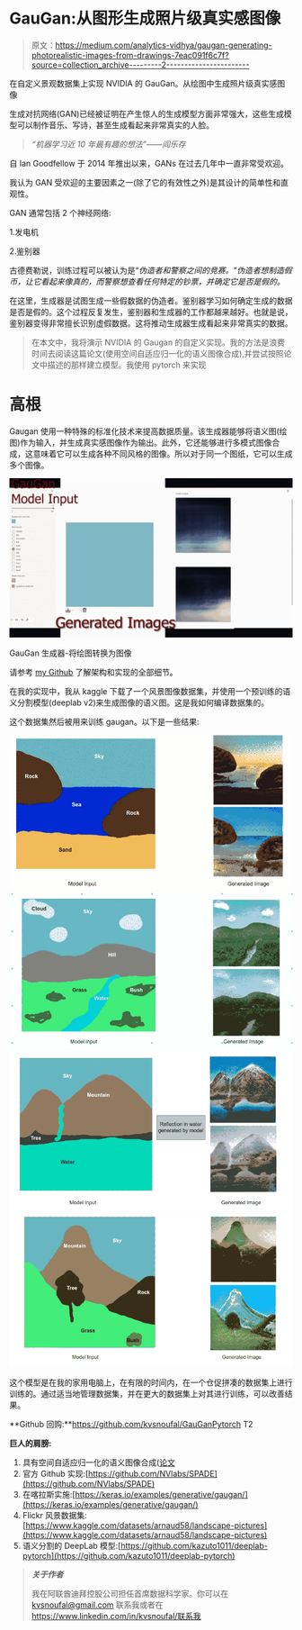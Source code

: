 # GauGan:从图形生成照片级真实感图像

> 原文：<https://medium.com/analytics-vidhya/gaugan-generating-photorealistic-images-from-drawings-7eac091f6c7f?source=collection_archive---------2----------------------->

在自定义景观数据集上实现 NVIDIA 的 GauGan。从绘图中生成照片级真实感图像

生成对抗网络(GAN)已经被证明在产生惊人的生成模型方面非常强大，这些生成模型可以制作音乐、写诗，甚至生成看起来非常真实的人脸。

> *“机器学习近 10 年最有趣的想法”——阎乐存*

自 Ian Goodfellow 于 2014 年推出以来，GANs 在过去几年中一直非常受欢迎。

我认为 GAN 受欢迎的主要因素之一(除了它的有效性之外)是其设计的简单性和直观性。

GAN 通常包括 2 个神经网络:

1.发电机

2.鉴别器

古德费勒说，训练过程可以被认为是“*伪造者和警察之间的竞赛。"*伪造者想制造假币，让它看起来像真的，而警察想查看任何特定的钞票，并确定它是否是假的。**

在这里，生成器是试图生成一些假数据的伪造者。鉴别器学习如何确定生成的数据是否是假的。这个过程反复发生，鉴别器和生成器的工作都越来越好。也就是说，鉴别器变得非常擅长识别虚假数据。这将推动生成器生成看起来非常真实的数据。

> 在本文中，我将演示 NVIDIA 的 Gaugan 的自定义实现。我的方法是浪费时间去阅读这篇论文(使用空间自适应归一化的语义图像合成),并尝试按照论文中描述的那样建立模型。我使用 pytorch 来实现

# 高根

Gaugan 使用一种特殊的标准化技术来提高数据质量。该生成器能够将语义图(绘图)作为输入，并生成真实感图像作为输出。此外，它还能够进行多模式图像合成，这意味着它可以生成各种不同风格的图像。所以对于同一个图纸，它可以生成多个图像。

![](img/4dc2cd6ab8b35635535fdf14268b36f9.png)

GauGan 生成器-将绘图转换为图像

请参考 [my Github](https://github.com/kvsnoufal/GauGanPytorch) 了解架构和实现的全部细节。

在我的实现中，我从 kaggle 下载了一个风景图像数据集，并使用一个预训练的语义分割模型(deeplab v2)来生成图像的语义图。这是我如何编译数据集的。

这个数据集然后被用来训练 gaugan。以下是一些结果:

![](img/47c95c7dc5b03e43ca8748b7e1133209.png)![](img/69412ac648c78f8ae90f8ff1d939cad5.png)![](img/5e421e5302fec127aaa99e5623e30786.png)![](img/65557f55894021f5d6395d651dd299f4.png)

这个模型是在我的家用电脑上，在有限的时间内，在一个仓促拼凑的数据集上进行训练的。通过适当地管理数据集，并在更大的数据集上对其进行训练，可以改善结果。

**Github 回购:**https://github.com/kvsnoufal/GauGanPytorch T2

**巨人的肩膀:**

1.  具有空间自适应归一化的语义图像合成([论文](https://arxiv.org/abs/1903.07291)
2.  官方 Github 实现:[https://github.com/NVlabs/SPADE](https://github.com/NVlabs/SPADE)
3.  在喀拉斯实施:[https://keras.io/examples/generative/gaugan/](https://keras.io/examples/generative/gaugan/)
4.  Flickr 风景数据集:[https://www.kaggle.com/datasets/arnaud58/landscape-pictures](https://www.kaggle.com/datasets/arnaud58/landscape-pictures)
5.  语义分割的 DeepLab 模型:[https://github.com/kazuto1011/deeplab-pytorch](https://github.com/kazuto1011/deeplab-pytorch)

> ***关于作者***
> 
> 我在阿联酋迪拜控股公司担任首席数据科学家。你可以在 kvsnoufal@gmail.com 联系我或者在 https://www.linkedin.com/in/kvsnoufal/联系我